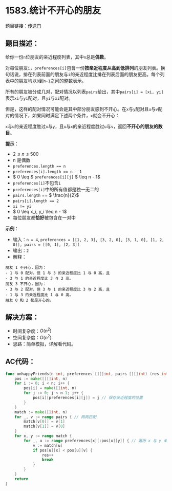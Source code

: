 # 1583.统计不开心的朋友
题目链接：[传送门](https://leetcode-cn.com/problems/count-unhappy-friends/)

## 题目描述：
给你一份`n`位朋友的亲近程度列表，其中`n`总是**偶数**。

对每位朋友`i`，`preferences[i]`包含一份**按亲近程度从高到低排列**的朋友列表。换句话说，排在列表前面的朋友与`i`的亲近程度比排在列表后面的朋友更高。每个列表中的朋友均以`0`到`n-1`之间的整数表示。

所有的朋友被分成几对，配对情况以列表`pairs`给出，其中`pairs[i] = [xi, yi]`表示`xi`与`yi`配对，且`yi`与`xi`配对。

但是，这样的配对情况可能会是其中部分朋友感到不开心。在`x`与`y`配对且`u`与`v`配对的情况下，如果同时满足下述两个条件，`x`就会不开心：

`x`与`u`的亲近程度胜过`x`与`y`，且`u`与`x`的亲近程度胜过`u`与`v`，返回**不开心的朋友的数目**。

**提示**：

- $2 \leq n \leq 500$
- n 是偶数
- `preferences.length == n`
- `preferences[i].length == n - 1`
- $ 0 \leq $ `preferences[i][j]` $ \leq n - 1$
- `preferences[i]`不包含`i`
- `preferences[i]`中的所有值都是独一无二的
- `pairs.length` == $ \frac{n}{2}$
- `pairs[i].length == 2`
- `xi != yi`
- $ 0 \leq x_i, y_i \leq n - 1$
- 每位朋友都**恰好**被包含在一对中

**示例**：

- 输入：`n = 4`, `preferences = [[1, 2, 3], [3, 2, 0], [3, 1, 0], [1, 2, 0]], pairs = [[0, 1], [2, 3]]`
- 输出：`2`
- 解释：

```
朋友 1 不开心，因为：
- 1 与 0 配对，但 1 与 3 的亲近程度比 1 与 0 高，且
- 3 与 1 的亲近程度比 3 与 2 高。
朋友 3 不开心，因为：
- 3 与 2 配对，但 3 与 1 的亲近程度比 3 与 2 高，且
- 1 与 3 的亲近程度比 1 与 0 高。
朋友 0 和 2 都是开心的。
```

## 解决方案：
- 时间复杂度：$O(n^2)$
- 空间复杂度：$O(n^2)$
- 思路：简单模拟，详解看代码。

## AC代码：
```go
func unhappyFriends(n int, preferences [][]int, pairs [][]int) (res int) {
	pos := make([][]int, n)
	for i := 0; i < n; i++ {
		pos[i] = make([]int, n)
		for j := 0; j < n-1; j++ { 
			pos[i][preferences[i][j]] = j // 保存亲近程度的位置
		}
	}
	match := make([]int, n)
	for _, v := range pairs { // 两两匹配
		match[v[0]] = v[1]
		match[v[1]] = v[0]
	}
	for x, y := range match {
		for _, u := range preferences[x][:pos[x][y]] { // 遍历 x 与 y 亲近程度的前几个元素，看是否有u与x的亲近程度大于u与v
			v := match[u]
			if pos[u][x] < pos[u][v] {
				res++
				break
			}
		}
	}
	return
}
```